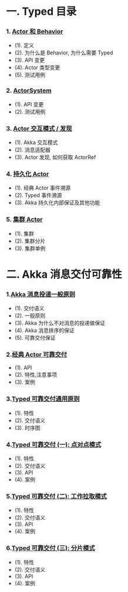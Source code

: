 <!--
暂时注释
# 前言
-->

# 一. Typed 目录

### 1. [Actor 和 Behavior](/doc/1-actor-behavior.md)
- (1). 定义
- (2). 为什么是 Behavior, 为什么需要 Typed
- (3). API 变更
- (4). Actor 类型变更
- (5). 测试用例
### 2. [ActorSystem](/doc/2-actor-system.md)
- (1). API 变更
- (2). 测试用例
### 3. [Actor 交互模式 / 发现](/doc/3-actor-interaction.md)
- (1). Akka 交互模式
- (2). 消息适配器
- (3). Actor 发现, 如何获取 ActorRef
### 4. [持久化 Actor](/doc/4-eventsoured-actor.md)
- (1). 经典 Actor 事件溯源
- (2). Typed 事件溯源
- (3). Akka 持久化内部保证及其他功能
### 5. [集群 Actor](/doc/5-cluster.md)
- (1). 集群
- (2). 集群分片
- (3). 集群单例

# 二. Akka 消息交付可靠性

### 1.[Akka 消息投递一般原则](/doc/delivery/1-message-delivery-reliability.md)
- (1). 交付语义 
- (2). 一般原则 
- (3). Akka 为什么不对消息的投递做保证
- (4). Akka 消息排序的保证
- (5). 可靠交付保证
### 2.[经典 Actor 可靠交付](/doc/delivery/2-classic-reliable-delivery.md)
- (1). API
- (2). 特性,注意事项
- (3). 案例
### 3.[Typed 可靠交付通用原则](/doc/delivery/3-typed-reliable-delivery.md)
- (1). 特性
- (2). 交付语义
- (3). 时序图
### 4.[Typed 可靠交付 (一): 点对点模式](/doc/delivery/4-typed-reliable-delivery-p2p.md)
- (1). 特性 
- (2). 交付语义
- (3). API
- (4). 案例
### 5.[Typed 可靠交付 (二): 工作拉取模式](/doc/delivery/5-typed-reliable-delivery-pull.md)
- (1). 特性
- (2). 交付语义
- (3). API
- (4). 案例
### 6.[Typed 可靠交付 (三): 分片模式](/doc/delivery/6-typed-reliable-delivery-sharding.md)
- (1). 特性
- (2). 交付语义
- (3). API
- (4). 案例
